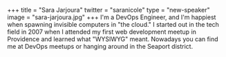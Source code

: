 +++
title = "Sara Jarjoura"
twitter = "saranicole"
type = "new-speaker"
image = "sara-jarjoura.jpg"
+++
I'm a DevOps Engineer, and I'm happiest when spawning invisible computers in "the cloud."  I started out in the tech field in 2007 when I attended my first web development meetup in Providence and learned what "WYSIWYG" meant.  Nowadays you can find me at DevOps meetups or hanging around in the Seaport district. 